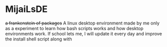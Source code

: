 # MijaiLsDE
~~a frankenstein of packages~~
A linux desktop environment made by me only as a experiment to learn how bash scripts works and how desktop environments work.
If school lets me, I will update it every day and improve the install shell script along with 
